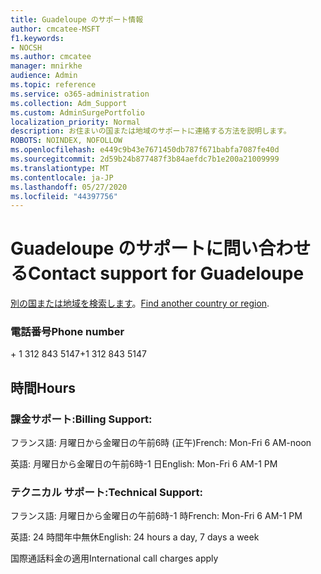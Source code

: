 ```yaml
---
title: Guadeloupe のサポート情報
author: cmcatee-MSFT
f1.keywords:
- NOCSH
ms.author: cmcatee
manager: mnirkhe
audience: Admin
ms.topic: reference
ms.service: o365-administration
ms.collection: Adm_Support
ms.custom: AdminSurgePortfolio
localization_priority: Normal
description: お住まいの国または地域のサポートに連絡する方法を説明します。
ROBOTS: NOINDEX, NOFOLLOW
ms.openlocfilehash: e449c9b43e7671450db787f671babfa7087fe40d
ms.sourcegitcommit: 2d59b24b877487f3b84aefdc7b1e200a21009999
ms.translationtype: MT
ms.contentlocale: ja-JP
ms.lasthandoff: 05/27/2020
ms.locfileid: "44397756"
---
```

# <a name="contact-support-for-guadeloupe"></a><span data-ttu-id="4d196-103">Guadeloupe のサポートに問い合わせる</span><span class="sxs-lookup"><span data-stu-id="4d196-103">Contact support for Guadeloupe</span></span>

<span data-ttu-id="4d196-104">[別の国または地域を検索します](../contact-support-for-business-products.md)。</span><span class="sxs-lookup"><span data-stu-id="4d196-104">[Find another country or region](../contact-support-for-business-products.md).</span></span>

### <a name="phone-number"></a><span data-ttu-id="4d196-105">電話番号</span><span class="sxs-lookup"><span data-stu-id="4d196-105">Phone number</span></span>
<span data-ttu-id="4d196-106">+ 1 312 843 5147</span><span class="sxs-lookup"><span data-stu-id="4d196-106">+1 312 843 5147</span></span>

## <a name="hours"></a><span data-ttu-id="4d196-107">時間</span><span class="sxs-lookup"><span data-stu-id="4d196-107">Hours</span></span>
### <a name="billing-support"></a><span data-ttu-id="4d196-108">課金サポート:</span><span class="sxs-lookup"><span data-stu-id="4d196-108">Billing Support:</span></span>

<span data-ttu-id="4d196-109">フランス語: 月曜日から金曜日の午前6時 (正午)</span><span class="sxs-lookup"><span data-stu-id="4d196-109">French: Mon-Fri 6 AM-noon</span></span>

<span data-ttu-id="4d196-110">英語: 月曜日から金曜日の午前6時-1 日</span><span class="sxs-lookup"><span data-stu-id="4d196-110">English: Mon-Fri 6 AM-1 PM</span></span>

### <a name="technical-support"></a><span data-ttu-id="4d196-111">テクニカル サポート:</span><span class="sxs-lookup"><span data-stu-id="4d196-111">Technical Support:</span></span>

<span data-ttu-id="4d196-112">フランス語: 月曜日から金曜日の午前6時-1 時</span><span class="sxs-lookup"><span data-stu-id="4d196-112">French: Mon-Fri 6 AM-1 PM</span></span>

<span data-ttu-id="4d196-113">英語: 24 時間年中無休</span><span class="sxs-lookup"><span data-stu-id="4d196-113">English: 24 hours a day, 7 days a week</span></span>

<span data-ttu-id="4d196-114">国際通話料金の適用</span><span class="sxs-lookup"><span data-stu-id="4d196-114">International call charges apply</span></span>
